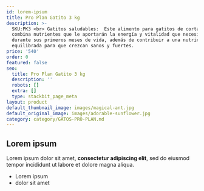 ```yaml
---
id: lorem-ipsum
title: Pro Plan Gatito 3 kg
description: >-
  SKU:PK3 <br> Gatitos saludables:  Este alimento para gatitos de corta edad
  combina nutrientes que le aportarán la energía y vitalidad que necesitan
  durante sus primeros meses de vida, además de contribuir a una nutrición
  equilibrada para que crezcan sanos y fuertes.
price: '540'
order: 0
featured: false
seo:
  title: Pro Plan Gatito 3 kg
  description: ''
  robots: []
  extra: []
  type: stackbit_page_meta
layout: product
default_thumbnail_image: images/magical-ant.jpg
default_original_image: images/adorable-sunflower.jpg
category: category/GATOS-PRO-PLAN.md
---
```

## Lorem ipsum

Lorem ipsum dolor sit amet, **consectetur adipiscing elit**, sed do eiusmod tempor incididunt ut labore et dolore magna aliqua.

- Lorem ipsum
- dolor sit amet
